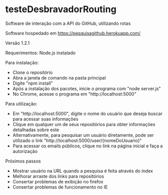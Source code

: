 # testeDesbravadorRouting
Software de interação com a API do GitHub, utilizando rotas

Software hospedado em https://pesquisagithub.herokuapp.com/

Versão 1.2.1

Requerimentos: Node.js instalado


Para instalação:
- Clone o repositório
- Abra a janela de comando na pasta principal
- Digite "npm install"
- Após a instalação dos pacotes, inicie o programa com "node server.js"
- No Chrome, acesse o programa em "http://localhost:5000"


Para utilização:
- Em "http://localhost:5000", digite o nome do usuário que deseja buscar para acessar suas informações
- Clique em qualquer um de seus repositórios para obter informações detalhadas sobre este
- Alternativamente, para pesquisar um usuário diretamente, pode ser utilizado o link "http://localhost:5000/user/{nomeDoUsuario}"
- Para acessar os emails públicos, clique no link na página inicial e faça a autorização


Próximos passos
- Mostrar usuário na URL quando a pesquisa é feita através do index 
- Melhorar arraste dos links para repositórios
- Consertar problemas de exibição no firefox
- Consertar problemas de funcionamento no IE
